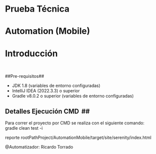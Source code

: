 # Prueba Técnica

# Automation (Mobile)

# Introducción

  

##Pre-requisitos##

- JDK 1.8 (variables de entorno configuradas)
- IntelliJ IDEA (2022.3.3) o superior
- Gradle v8.0.2 o superior (variables de entorno configuradas)


## Detalles Ejecución CMD  ## 
Para correr el proyecto por CMD se realiza con el siguiente comando:
gradle clean test -i

reporte
rootPathProject/AutomationMobile/target/site/serenity/index.html

@Automatizador: Ricardo Torrado  
